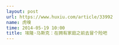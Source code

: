 ```yaml
---
layout: post
url: https://www.huxiu.com/article/33992
name: 虎嗅
time: 2014-05-19 10:00
title: 埃隆·马斯克：在拥有家庭之前去冒个险吧
---
```

